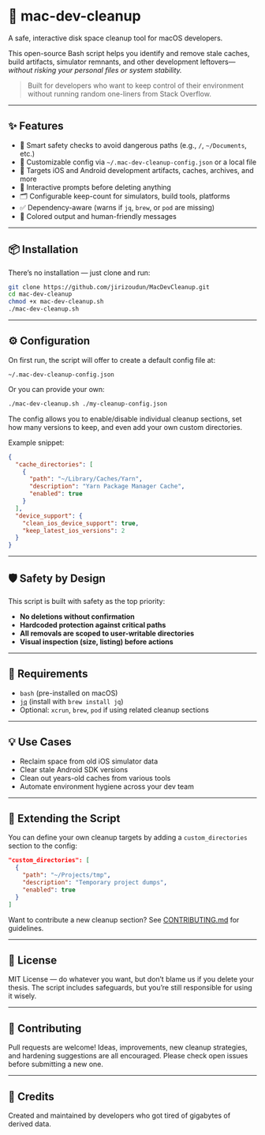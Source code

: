# 🧹 mac-dev-cleanup

A safe, interactive disk space cleanup tool for macOS developers.

This open-source Bash script helps you identify and remove stale caches, build artifacts, simulator remnants, and other development leftovers—_without risking your personal files or system stability._

> Built for developers who want to keep control of their environment without running random one-liners from Stack Overflow.

---

## ✨ Features

- 🧠 Smart safety checks to avoid dangerous paths (e.g., `/`, `~/Documents`, etc.)
- 🔧 Customizable config via `~/.mac-dev-cleanup-config.json` or a local file
- 📁 Targets iOS and Android development artifacts, caches, archives, and more
- 🧼 Interactive prompts before deleting anything
- 🗂 Configurable keep-count for simulators, build tools, platforms
- ✅ Dependency-aware (warns if `jq`, `brew`, or `pod` are missing)
- 💬 Colored output and human-friendly messages

---

## 📦 Installation

There’s no installation — just clone and run:

```bash
git clone https://github.com/jirizoudun/MacDevCleanup.git
cd mac-dev-cleanup
chmod +x mac-dev-cleanup.sh
./mac-dev-cleanup.sh
```

---

## ⚙️ Configuration

On first run, the script will offer to create a default config file at:

```
~/.mac-dev-cleanup-config.json
```

Or you can provide your own:

```bash
./mac-dev-cleanup.sh ./my-cleanup-config.json
```

The config allows you to enable/disable individual cleanup sections, set how many versions to keep, and even add your own custom directories.

Example snippet:

```json
{
  "cache_directories": [
    {
      "path": "~/Library/Caches/Yarn",
      "description": "Yarn Package Manager Cache",
      "enabled": true
    }
  ],
  "device_support": {
    "clean_ios_device_support": true,
    "keep_latest_ios_versions": 2
  }
}
```

---

## 🛡️ Safety by Design

This script is built with safety as the top priority:

- **No deletions without confirmation**
- **Hardcoded protection against critical paths**
- **All removals are scoped to user-writable directories**
- **Visual inspection (size, listing) before actions**

---

## 🧪 Requirements

- `bash` (pre-installed on macOS)
- [`jq`](https://stedolan.github.io/jq/) (install with `brew install jq`)
- Optional: `xcrun`, `brew`, `pod` if using related cleanup sections

---

## 💡 Use Cases

- Reclaim space from old iOS simulator data
- Clear stale Android SDK versions
- Clean out years-old caches from various tools
- Automate environment hygiene across your dev team

---

## 🧹 Extending the Script

You can define your own cleanup targets by adding a `custom_directories` section to the config:

```json
"custom_directories": [
  {
    "path": "~/Projects/tmp",
    "description": "Temporary project dumps",
    "enabled": true
  }
]
```

Want to contribute a new cleanup section? See [CONTRIBUTING.md](CONTRIBUTING.md) for guidelines.

---

## 📜 License

MIT License — do whatever you want, but don’t blame us if you delete your thesis. The script includes safeguards, but you’re still responsible for using it wisely.

---

## 🤝 Contributing

Pull requests are welcome! Ideas, improvements, new cleanup strategies, and hardening suggestions are all encouraged. Please check open issues before submitting a new one.

---

## 🙏 Credits

Created and maintained by developers who got tired of gigabytes of derived data.
